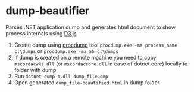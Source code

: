 # dump-beautifier
Parses .NET application dump and generates html document to show process internals using [D3.js](https://d3js.org/)

1. Create dump using [procdump](https://docs.microsoft.com/en-us/sysinternals/downloads/procdump) tool `procdump.exe -ma process_name c:\dumps` or `procdump.exe -ma 55 c:\dumps`
2. If dump is created on a remote machine you need to copy `mscordacwks.dll` (or `mscordaccore.dll` in case of dotnet core) locally to folder with dump
2. Run `dotnet dump-b.dll dump_file.dmp`
3. Open generated `dump_file-beautified.html` in dump folder
